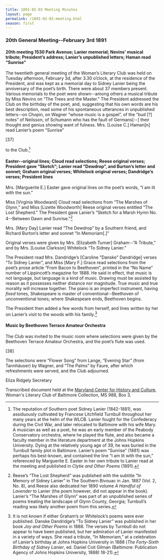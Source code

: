 ```yaml
---
title: 1891-02-03 Meeting Minutes
layout: page
permalink: /1891-02-03-meeting.html
season: first
---
```

### 20th General Meeting--February 3rd 1891

#### 20th meeting 1530 Park Avenue; Lanier memorial; Nevins’ musical tribute; President’s address; Lanier’s unpublished letters; Haman read “Sunrise”

The twentieth general meeting of the Woman’s Literary Club was held on Tuesday afternoon, February 3d, after 3.30 o’clock, at the residence of the President, and was kept as a memorial day to Sidney Lanier being the anniversary of the poet’s birth. There were about 37 members present. Various memorials to the poet were shown--among others a musical tribute by Miss Nevins on “The Trees and the Master." The President addressed the Club on the birthday of the poet, and, suggesting that his own words are his best description, read some of his spontaneous utterances in unpublished letters--on Chopin, on Wagner “whose music is a gospel”, of the “bud [?] notes” of Neilsson, of Schumann who has the fault of Germans[--] their thought and genius showing want of fulness. Mrs. [Louise C.] Haman[n] read Lanier’s poem “Sunrise”

[37]

to the Club.[^lit]

[^lit]: The reputation of Southern poet Sidney Lanier (1842-1881), was assiduously cultivated by Francese Litchfield Turnbull throughout her many years at the helm of the WLCB. Lanier fought for the Confederacy during the Civil War, and later relocated to Baltimore with his wife Mary. A musician as well as a poet, he was an early member of the Peabody Conservatory orchestra, where he played the flute, and also became a faculty member in the literature department at the Johns Hopkins University. Dying at the relatively young age of 39, he was buried in the Turnbull family plot in Baltimore. Lanier’s poem “Sunrise” (1881) was perhaps his best-known, and contained the line “I am lit with the sun,” referenced by Marguerite E. Easter in her own tribute to Lanier read at the meeting and published in _Clytie and Other Poems_ (1891).

#### Easter--original lines; Cloud read selections; Reese original verses; President gave “Sketch”; Lanier read “Dewdrop”, and Burton’s letter and sonnet; Graham original verses; Whitelock original verses; Dandridge’s verses; President lines

Mrs. [Marguerite E.] Easter gave original lines on the poet’s words, “I am lit with the sun."

Miss [Virginia Woodward] Cloud read selections from “The Marshes of Glynn,” and Miss [Lizette Woodworth] Reese original verses entitled “The Lost Shepherd." The President gave Lanier’s “Sketch for a Marsh Hymn No. 4--Between Dawn and Sunrise."[^shepherd]

[^shepherd]: Reese’s “The Lost Shepherd” was published with the subtitle “In Memory of Sidney Lanier” in The Southern Bivouac in Jan. 1887 (Vol. 2, No. 8), and Reese also dedicated her 1890 volume _A Handful of Lavender_ to Lanier (the poem however, did not appear in the book). Lanier’s “The Marshes of Glynn” was part of an unpublished series of poems treating the landscape of Glynn County, Georgia; Turnbull’s reading was likely another poem from this series. 

Mrs. [Mary Day] Lanier read “The Dewdrop” by a Southern friend, and Richard Burton’s letter and sonnet “In Memoriam[.]”

Original verses were given by Mrs. [Elizabeth Turner] Graham--”A Tribute,” and by Mrs. [Louise Clarkson] Whitelock “To Sidney Lanier."

The President read Mrs. Dandridge’s [Caroline "Danske" Dandridge] verses “To Sidney Lanier”, and Miss [Mary F.] Grace read selections from the poet’s prose article “From Bacon to Beethoven”, printed in the “No Name” number of Lippincott’s magazine for 1888. He said in effect, that music is not language, but language is a kind of music. Drawing must be assisted by reason as it possesses neither distance nor magnitude. True music and true morality will increase together. The piano is an imperfect instrument, having _fixed_ tones, Shakespeare is master of conventional--Beethoven of unconventional tones; where Shakespeare ends, Beethoven begins.

The President then added a few words from herself, and lines written by her on Lanier’s visit to the woods with his family.[^whitelock]

[^whitelock]: It is not known if either Graham’s or Whitelock’s poems were ever published. Danske Dandridge’s “To Sidney Lanier” was published in her book _Joy and Other Poems_ in 1888. The verses by Turnbull do not appear to have been published, but her admiration of Lanier manifested in a variety of ways. She read a tribute, “In Memoriam,” at a celebration of Lanier’s birthday at Johns Hopkins University in 1888 (_The Forty-Sixth Birthday of Sidney Lanier_, ed. Daniel Coit Gilman (Baltimore: Publication Agency of Johns Hopkins University, 1888) 18-21).

#### Music by Beethoven Terrace Amateur Orchestra

The Club was invited to the music room where selections were given by the Beethoven Terrace Amateur Orchestra, and the poet’s flute was used.

[38]

The selections were “Flower Song” from Lange, “Evening Star” (from Tannhäuser) by Wagner, and “The Palms” by Faure, after which refreshments were served, and the Club adjourned.

Eliza Ridgely
Secretary

Transcribed document held at the [Maryland Center for History and Culture](http://mdhs.org/), Woman's Literary Club of Baltimore Collection, MS 988, Box 3. 
